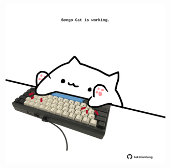 <!-- built at 18/11/2021, 06:02:35 UTC -->
<p align="center">
  <img width="500" height="500" src="./ReadmeImage.svg">
</p>
